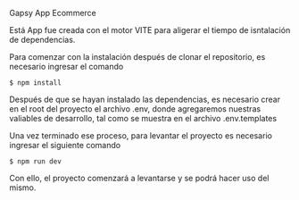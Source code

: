 Gapsy App Ecommerce

Está App fue creada con el motor VITE para aligerar el tiempo de isntalación de dependencias.

Para comenzar con la instalación después de clonar el repositorio, es necesario ingresar el comando

```
$ npm install

```

Después de que se hayan instalado las dependencias, es necesario crear en el root del proyecto el archivo .env, donde agregaremos nuestras valiables de desarrollo, tal como se muestra en el archivo .env.templates

Una vez terminado ese proceso, para levantar el proyecto es necesario ingresar el siguiente comando

```
$ npm run dev

```

Con ello, el proyecto comenzará a levantarse y se podrá hacer uso del mismo.